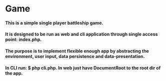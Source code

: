 # Game
#### This is a simple single player battleship game.
#### It is designed to be run as web and cli application through single access point: index.php.
#### The purpose is to implement flexible enough app by abstracting the environment, user input, data persistence and data-presentation.
#### In CLI run: $ php cli.php. In web just have DocumentRoot to the root dir of the app.
